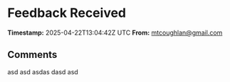 # Feedback Received

**Timestamp:** 2025-04-22T13:04:42Z UTC
**From:** mtcoughlan@gmail.com

## Comments
asd asd asdas dasd asd 
